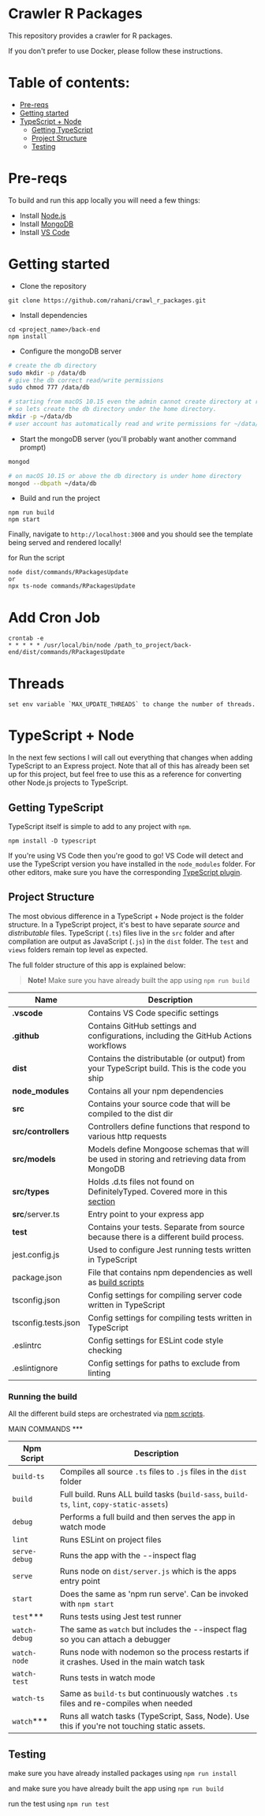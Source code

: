 # Crawler R Packages

This repository provides a crawler for R packages.

If you don't prefer to use Docker, please follow these instructions.

# Table of contents:

- [Pre-reqs](#pre-reqs)
- [Getting started](#getting-started)
- [TypeScript + Node](#typescript--node)
  - [Getting TypeScript](#getting-typescript)
  - [Project Structure](#project-structure)
  - [Testing](#testing)

# Pre-reqs

To build and run this app locally you will need a few things:

- Install [Node.js](https://nodejs.org/en/)
- Install [MongoDB](https://docs.mongodb.com/manual/installation/)
- Install [VS Code](https://code.visualstudio.com/)

# Getting started

- Clone the repository

```
git clone https://github.com/rahani/crawl_r_packages.git
```

- Install dependencies

```
cd <project_name>/back-end
npm install
```

- Configure the mongoDB server

```bash
# create the db directory
sudo mkdir -p /data/db
# give the db correct read/write permissions
sudo chmod 777 /data/db

# starting from macOS 10.15 even the admin cannot create directory at root
# so lets create the db directory under the home directory.
mkdir -p ~/data/db
# user account has automatically read and write permissions for ~/data/db.
```

- Start the mongoDB server (you'll probably want another command prompt)

```bash
mongod

# on macOS 10.15 or above the db directory is under home directory
mongod --dbpath ~/data/db
```

- Build and run the project

```
npm run build
npm start
```

Finally, navigate to `http://localhost:3000` and you should see the template being served and rendered locally!

for Run the script

```
node dist/commands/RPackagesUpdate
or
npx ts-node commands/RPackagesUpdate
```

# Add Cron Job

```
crontab -e
* * * * * /usr/local/bin/node /path_to_project/back-end/dist/commands/RPackagesUpdate
```
# Threads
```
set env variable `MAX_UPDATE_THREADS` to change the number of threads.
```

# TypeScript + Node

In the next few sections I will call out everything that changes when adding TypeScript to an Express project.
Note that all of this has already been set up for this project, but feel free to use this as a reference for converting other Node.js projects to TypeScript.

## Getting TypeScript

TypeScript itself is simple to add to any project with `npm`.

```
npm install -D typescript
```

If you're using VS Code then you're good to go!
VS Code will detect and use the TypeScript version you have installed in the `node_modules` folder.
For other editors, make sure you have the corresponding [TypeScript plugin](http://www.typescriptlang.org/index.html#download-links).

## Project Structure

The most obvious difference in a TypeScript + Node project is the folder structure.
In a TypeScript project, it's best to have separate _source_ and _distributable_ files.
TypeScript (`.ts`) files live in the `src` folder and after compilation are output as JavaScript (`.js`) in the `dist` folder.
The `test` and `views` folders remain top level as expected.

The full folder structure of this app is explained below:

> **Note!** Make sure you have already built the app using `npm run build`

| Name                | Description                                                                                                |
| ------------------- | ---------------------------------------------------------------------------------------------------------- |
| **.vscode**         | Contains VS Code specific settings                                                                         |
| **.github**         | Contains GitHub settings and configurations, including the GitHub Actions workflows                        |
| **dist**            | Contains the distributable (or output) from your TypeScript build. This is the code you ship               |
| **node_modules**    | Contains all your npm dependencies                                                                         |
| **src**             | Contains your source code that will be compiled to the dist dir                                            |
| **src/controllers** | Controllers define functions that respond to various http requests                                         |
| **src/models**      | Models define Mongoose schemas that will be used in storing and retrieving data from MongoDB               |
| **src/types**       | Holds .d.ts files not found on DefinitelyTyped. Covered more in this [section](#type-definition-dts-files) |
| **src**/server.ts   | Entry point to your express app                                                                            |
| **test**            | Contains your tests. Separate from source because there is a different build process.                      |
| jest.config.js      | Used to configure Jest running tests written in TypeScript                                                 |
| package.json        | File that contains npm dependencies as well as [build scripts](#what-if-a-library-isnt-on-definitelytyped) |
| tsconfig.json       | Config settings for compiling server code written in TypeScript                                            |
| tsconfig.tests.json | Config settings for compiling tests written in TypeScript                                                  |
| .eslintrc           | Config settings for ESLint code style checking                                                             |
| .eslintignore       | Config settings for paths to exclude from linting                                                          |

### Running the build

All the different build steps are orchestrated via [npm scripts](https://docs.npmjs.com/misc/scripts).

MAIN COMMANDS \*\*\*

| Npm Script    | Description                                                                                   |
| ------------- | --------------------------------------------------------------------------------------------- |
| `build-ts`    | Compiles all source `.ts` files to `.js` files in the `dist` folder                           |
| `build`       | Full build. Runs ALL build tasks (`build-sass`, `build-ts`, `lint`, `copy-static-assets`)     |
| `debug`       | Performs a full build and then serves the app in watch mode                                   |
| `lint`        | Runs ESLint on project files                                                                  |
| `serve-debug` | Runs the app with the --inspect flag                                                          |
| `serve`       | Runs node on `dist/server.js` which is the apps entry point                                   |
| `start`       | Does the same as 'npm run serve'. Can be invoked with `npm start`                             |
| `test`\*\*\*  | Runs tests using Jest test runner                                                             |
| `watch-debug` | The same as `watch` but includes the --inspect flag so you can attach a debugger              |
| `watch-node`  | Runs node with nodemon so the process restarts if it crashes. Used in the main watch task     |
| `watch-test`  | Runs tests in watch mode                                                                      |
| `watch-ts`    | Same as `build-ts` but continuously watches `.ts` files and re-compiles when needed           |
| `watch`\*\*\* | Runs all watch tasks (TypeScript, Sass, Node). Use this if you're not touching static assets. |

## Testing

make sure you have already installed packages using `npm run install`

and make sure you have already built the app using `npm run build`

run the test using `npm run test`

